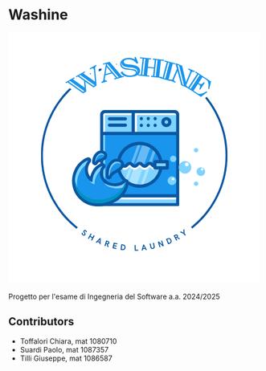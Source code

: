# Washine  

![alt text](https://github.com/UniGiu/Washine/blob/main/docs/immagini/Logo.png)

Progetto per l'esame di Ingegneria del Software a.a. 2024/2025

## Contributors

- Toffalori Chiara, mat 1080710
- Suardi Paolo, mat 1087357
- Tilli Giuseppe, mat 1086587
